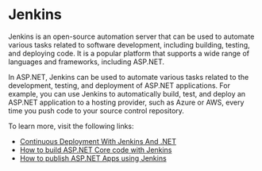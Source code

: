 # Jenkins

Jenkins is an open-source automation server that can be used to automate various tasks related to software development, including building, testing, and deploying code. It is a popular platform that supports a wide range of languages and frameworks, including ASP.NET.

In ASP.NET, Jenkins can be used to automate various tasks related to the development, testing, and deployment of ASP.NET applications. For example, you can use Jenkins to automatically build, test, and deploy an ASP.NET application to a hosting provider, such as Azure or AWS, every time you push code to your source control repository.

To learn more, visit the following links:

- [Continuous Deployment With Jenkins And .NET](https://www.c-sharpcorner.com/article/continuous-deployment-with-jenkins-and-net/)
- [How to build ASP.NET Core code with Jenkins](https://referbruv.com/blog/cicd-getting-started-automating-aspnet-core-build-using-jenkins/)
- [How to publish ASP.NET Apps using Jenkins](https://www.ahmetkucukoglu.com/en/how-to-publish-asp-net-core-application-by-using-jenkins)